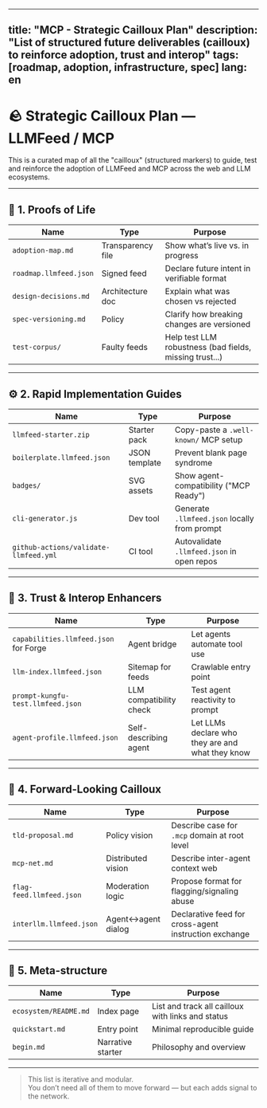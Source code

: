 
---
title: "MCP - Strategic Cailloux Plan"
description: "List of structured future deliverables (cailloux) to reinforce adoption, trust and interop"
tags: [roadmap, adoption, infrastructure, spec]
lang: en
---

# 🪨 Strategic Cailloux Plan — LLMFeed / MCP

This is a curated map of all the "cailloux" (structured markers) to guide, test and reinforce the adoption of LLMFeed and MCP across the web and LLM ecosystems.

---

## 🧠 1. Proofs of Life

| Name | Type | Purpose |
|------|------|---------|
| `adoption-map.md` | Transparency file | Show what’s live vs. in progress |
| `roadmap.llmfeed.json` | Signed feed | Declare future intent in verifiable format |
| `design-decisions.md` | Architecture doc | Explain what was chosen vs rejected |
| `spec-versioning.md` | Policy | Clarify how breaking changes are versioned |
| `test-corpus/` | Faulty feeds | Help test LLM robustness (bad fields, missing trust...) |

---

## ⚙️ 2. Rapid Implementation Guides

| Name | Type | Purpose |
|------|------|---------|
| `llmfeed-starter.zip` | Starter pack | Copy-paste a `.well-known/` MCP setup |
| `boilerplate.llmfeed.json` | JSON template | Prevent blank page syndrome |
| `badges/` | SVG assets | Show agent-compatibility ("MCP Ready") |
| `cli-generator.js` | Dev tool | Generate `.llmfeed.json` locally from prompt |
| `github-actions/validate-llmfeed.yml` | CI tool | Autovalidate `.llmfeed.json` in open repos |

---

## 🤝 3. Trust & Interop Enhancers

| Name | Type | Purpose |
|------|------|---------|
| `capabilities.llmfeed.json` for Forge | Agent bridge | Let agents automate tool use |
| `llm-index.llmfeed.json` | Sitemap for feeds | Crawlable entry point |
| `prompt-kungfu-test.llmfeed.json` | LLM compatibility check | Test agent reactivity to prompt |
| `agent-profile.llmfeed.json` | Self-describing agent | Let LLMs declare who they are and what they know |

---

## 🔮 4. Forward-Looking Cailloux

| Name | Type | Purpose |
|------|------|---------|
| `tld-proposal.md` | Policy vision | Describe case for `.mcp` domain at root level |
| `mcp-net.md` | Distributed vision | Describe inter-agent context web |
| `flag-feed.llmfeed.json` | Moderation logic | Propose format for flagging/signaling abuse |
| `interllm.llmfeed.json` | Agent↔agent dialog | Declarative feed for cross-agent instruction exchange |

---

## 🧩 5. Meta-structure

| Name | Type | Purpose |
|------|------|---------|
| `ecosystem/README.md` | Index page | List and track all cailloux with links and status |
| `quickstart.md` | Entry point | Minimal reproducible guide |
| `begin.md` | Narrative starter | Philosophy and overview |

---

> This list is iterative and modular.  
> You don’t need all of them to move forward — but each adds signal to the network.

